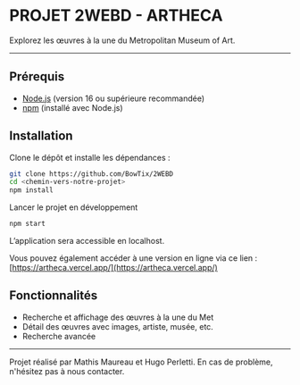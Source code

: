 # PROJET 2WEBD - ARTHECA

Explorez les œuvres à la une du Metropolitan Museum of Art.

<hr></hr>

## Prérequis

- [Node.js](https://nodejs.org/) (version 16 ou supérieure recommandée)
- [npm](https://www.npmjs.com/) (installé avec Node.js)

## Installation

Clone le dépôt et installe les dépendances :
```bash
git clone https://github.com/BowTix/2WEBD
cd <chemin-vers-notre-projet>
npm install
```

Lancer le projet en développement
```bash
npm start
```
L’application sera accessible en localhost.

Vous pouvez également accéder à une version en ligne via ce lien : [https://artheca.vercel.app/](https://artheca.vercel.app/)

## Fonctionnalités

- Recherche et affichage des œuvres à la une du Met
- Détail des œuvres avec images, artiste, musée, etc.
- Recherche avancée

<hr></hr>

Projet réalisé par Mathis Maureau et Hugo Perletti. En cas de problème, n'hésitez pas à nous contacter.